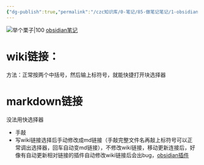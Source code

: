 ```yaml
---
{"dg-publish":true,"permalink":"/czc知识库/0-笔记/85-做笔记笔记/1-obsidian笔记/子/obsidian 文件链接引用块/","dgPassFrontmatter":true,"created":"2024-06-19T16:11:44.103+08:00","updated":"2024-12-08T11:22:09.388+08:00"}
---
```



![举个栗子|100](/img/user/czc知识库/9-无奇不有/9-附件/附件/举个栗子.png)
[obsidian笔记](obsidian笔记.md#^05e012)
# wiki链接：
方法：正常按两个中括号，然后输上标符号，就能快捷打开块选择器

# markdown链接
没法用快选择器
- 手敲
- 写wiki链接选择后手动修改成md链接（手敲完整文件名再敲上标符号可以正常调出选择器，回车自动变md链接），不修改wiki链接，移动更新连接后，好像有自动更新相对链接的插件自动修改wiki链接后会出bug，[obsidian插件](obsidian插件.md#^05e012)
